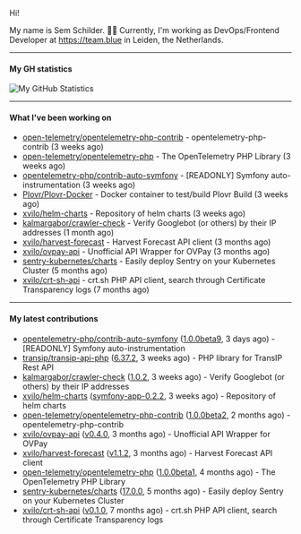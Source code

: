 Hi!

My name is Sem Schilder. 👋🏻 Currently, I'm working as DevOps/Frontend Developer at https://team.blue in Leiden, the Netherlands.

---

#### My GH statistics

![My GitHub Statistics](https://github-readme-stats.vercel.app/api?username=xvilo&show_icons=true&count_private=true&hide_title=true)

---

#### What I've been working on

- [open-telemetry/opentelemetry-php-contrib](https://github.com/open-telemetry/opentelemetry-php-contrib) - opentelemetry-php-contrib (3 weeks ago)
- [open-telemetry/opentelemetry-php](https://github.com/open-telemetry/opentelemetry-php) - The OpenTelemetry PHP Library (3 weeks ago)
- [opentelemetry-php/contrib-auto-symfony](https://github.com/opentelemetry-php/contrib-auto-symfony) - [READONLY] Symfony auto-instrumentation (3 weeks ago)
- [Plovr/Plovr-Docker](https://github.com/Plovr/Plovr-Docker) - Docker container to test/build Plovr Build (3 weeks ago)
- [xvilo/helm-charts](https://github.com/xvilo/helm-charts) - Repository of helm charts (3 weeks ago)
- [kalmargabor/crawler-check](https://github.com/kalmargabor/crawler-check) - Verify Googlebot (or others) by their IP addresses (1 month ago)
- [xvilo/harvest-forecast](https://github.com/xvilo/harvest-forecast) - Harvest Forecast API client (3 months ago)
- [xvilo/ovpay-api](https://github.com/xvilo/ovpay-api) - Unofficial API Wrapper for OVPay (3 months ago)
- [sentry-kubernetes/charts](https://github.com/sentry-kubernetes/charts) - Easily deploy Sentry on your Kubernetes Cluster (5 months ago)
- [xvilo/crt-sh-api](https://github.com/xvilo/crt-sh-api) - crt.sh PHP API client, search through Certificate Transparency logs (7 months ago)

---

#### My latest contributions

- [opentelemetry-php/contrib-auto-symfony](https://github.com/opentelemetry-php/contrib-auto-symfony) ([1.0.0beta9](https://github.com/opentelemetry-php/contrib-auto-symfony/releases/tag/1.0.0beta9), 3 days ago) - [READONLY] Symfony auto-instrumentation
- [transip/transip-api-php](https://github.com/transip/transip-api-php) ([6.37.2](https://github.com/transip/transip-api-php/releases/tag/6.37.2), 3 weeks ago) - PHP library for TransIP Rest API
- [kalmargabor/crawler-check](https://github.com/kalmargabor/crawler-check) ([1.0.2](https://github.com/kalmargabor/crawler-check/releases/tag/1.0.2), 3 weeks ago) - Verify Googlebot (or others) by their IP addresses
- [xvilo/helm-charts](https://github.com/xvilo/helm-charts) ([symfony-app-0.2.2](https://github.com/xvilo/helm-charts/releases/tag/symfony-app-0.2.2), 3 weeks ago) - Repository of helm charts
- [open-telemetry/opentelemetry-php-contrib](https://github.com/open-telemetry/opentelemetry-php-contrib) ([1.0.0beta2](https://github.com/open-telemetry/opentelemetry-php-contrib/releases/tag/1.0.0beta2), 2 months ago) - opentelemetry-php-contrib
- [xvilo/ovpay-api](https://github.com/xvilo/ovpay-api) ([v0.4.0](https://github.com/xvilo/ovpay-api/releases/tag/v0.4.0), 3 months ago) - Unofficial API Wrapper for OVPay
- [xvilo/harvest-forecast](https://github.com/xvilo/harvest-forecast) ([v1.1.2](https://github.com/xvilo/harvest-forecast/releases/tag/v1.1.2), 3 months ago) - Harvest Forecast API client
- [open-telemetry/opentelemetry-php](https://github.com/open-telemetry/opentelemetry-php) ([1.0.0beta1](https://github.com/open-telemetry/opentelemetry-php/releases/tag/1.0.0beta1), 4 months ago) - The OpenTelemetry PHP Library
- [sentry-kubernetes/charts](https://github.com/sentry-kubernetes/charts) ([17.0.0](https://github.com/sentry-kubernetes/charts/releases/tag/17.0.0), 5 months ago) - Easily deploy Sentry on your Kubernetes Cluster
- [xvilo/crt-sh-api](https://github.com/xvilo/crt-sh-api) ([v0.1.0](https://github.com/xvilo/crt-sh-api/releases/tag/v0.1.0), 7 months ago) - crt.sh PHP API client, search through Certificate Transparency logs
